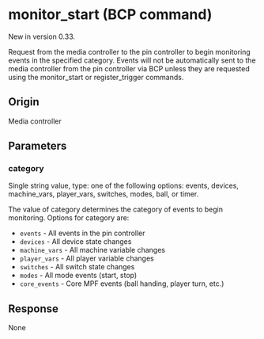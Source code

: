 # monitor_start (BCP command)

New in version 0.33.

Request from the media controller to the pin controller to begin monitoring events in the specified category. Events will not be automatically sent to the media controller from the pin controller via BCP unless they are requested using the monitor_start or register_trigger commands.

## Origin
Media controller

## Parameters
### category
Single string value, type: one of the following options: events, devices, machine_vars, player_vars, switches, modes, ball, or timer.

The value of category determines the category of events to begin monitoring. Options for category are:

* `events` - All events in the pin controller
* `devices` - All device state changes
* `machine_vars` - All machine variable changes
* `player_vars` - All player variable changes
* `switches` - All switch state changes
* `modes` - All mode events (start, stop)
* `core_events` - Core MPF events (ball handing, player turn, etc.)

## Response
None
